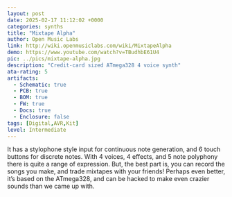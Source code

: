 ```yaml
---
layout: post
date: 2025-02-17 11:12:02 +0000
categories: synths
title: "Mixtape Alpha"
author: Open Music Labs
link: http://wiki.openmusiclabs.com/wiki/MixtapeAlpha
demo: https://www.youtube.com/watch?v=TBudhbE61U4
pic: ../pics/mixtape-alpha.jpg
description: "Credit-card sized ATmega328 4 voice synth"
ata-rating: 5
artifacts:
  - Schematic: true
  - PCB: true
  - BOM: true
  - FW: true
  - Docs: true
  - Enclosure: false
tags: [Digital,AVR,Kit]
level: Intermediate
---
```


It has a stylophone style input for continuous note generation, and 6 touch buttons for discrete notes. With 4 voices, 4 effects, and 5 note polyphony there is quite a range of expression. But, the best part is, you can record the songs you make, and trade mixtapes with your friends! Perhaps even better, it’s based on the ATmega328, and can be hacked to make even crazier sounds than we came up with.